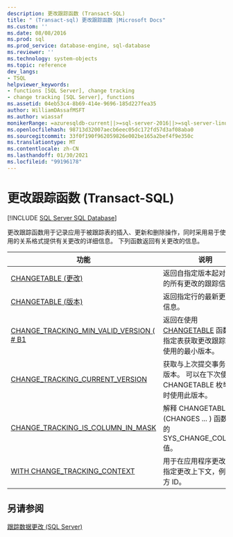 ```yaml
---
description: 更改跟踪函数 (Transact-SQL)
title: " (Transact-sql) 更改跟踪函数 |Microsoft Docs"
ms.custom: ''
ms.date: 08/08/2016
ms.prod: sql
ms.prod_service: database-engine, sql-database
ms.reviewer: ''
ms.technology: system-objects
ms.topic: reference
dev_langs:
- TSQL
helpviewer_keywords:
- functions [SQL Server], change tracking
- change tracking [SQL Server], functions
ms.assetid: 04eb53c4-8b69-414e-9696-185d227fea35
author: WilliamDAssafMSFT
ms.author: wiassaf
monikerRange: =azuresqldb-current||>=sql-server-2016||>=sql-server-linux-2017||=azuresqldb-mi-current
ms.openlocfilehash: 98713d32007aecb6eec05dc172fd57d3af08aba0
ms.sourcegitcommit: 33f0f190f962059826e002be165a2bef4f9e350c
ms.translationtype: MT
ms.contentlocale: zh-CN
ms.lasthandoff: 01/30/2021
ms.locfileid: "99196178"
---
```

# <a name="change-tracking-functions-transact-sql"></a>更改跟踪函数 (Transact-SQL)
[!INCLUDE [SQL Server SQL Database](../../includes/applies-to-version/sql-asdb.md)]

  更改跟踪函数用于记录应用于被跟踪表的插入、更新和删除操作，同时采用易于使用的关系格式提供有关更改的详细信息。 下列函数返回有关更改的信息。  
  
|功能|说明|  
|--------------|-----------------|  
|[CHANGETABLE (更改) ](../../relational-databases/system-functions/changetable-transact-sql.md)|返回自指定版本起对表所做的所有更改的跟踪信息。|  
|[CHANGETABLE (版本) ](../../relational-databases/system-functions/changetable-transact-sql.md)|返回指定行的最新更改跟踪信息。|  
|[CHANGE_TRACKING_MIN_VALID_VERSION ( # B1 ](../../relational-databases/system-functions/change-tracking-min-valid-version-transact-sql.md)|返回在使用 [CHANGETABLE](../../relational-databases/system-functions/changetable-transact-sql.md) 函数时从指定表获取更改跟踪信息所使用的最小版本。|  
|[CHANGE_TRACKING_CURRENT_VERSION](../../relational-databases/system-functions/change-tracking-current-version-transact-sql.md)|获取与上次提交事务关联的版本。 可以在下次使用 CHANGETABLE 枚举更改时使用此版本。|  
|[CHANGE_TRACKING_IS_COLUMN_IN_MASK](../../relational-databases/system-functions/change-tracking-is-column-in-mask-transact-sql.md)|解释 CHANGETABLE (CHANGES ... ) 函数返回的 SYS_CHANGE_COLUMNS 值。|  
|[WITH CHANGE_TRACKING_CONTEXT](../../relational-databases/system-functions/with-change-tracking-context-transact-sql.md)|用于在应用程序更改数据时指定更改上下文，例如发起方 ID。|  
  
## <a name="see-also"></a>另请参阅  
 [跟踪数据更改 (SQL Server)](../../relational-databases/track-changes/track-data-changes-sql-server.md)  
  
  

